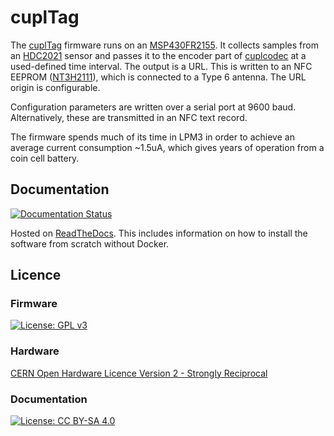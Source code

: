 # cuplTag
The [cuplTag](https://cupl.co.uk/index.php/cupltag/) firmware runs on an [MSP430FR2155](https://www.ti.com/product/MSP430FR2155). It collects samples from an [HDC2021](https://www.ti.com/product/HDC2021) sensor 
and passes it to the encoder part of [cuplcodec](https://github.com/cuplsensor/cuplcodec) at a used-defined time interval. The output is a URL. This is written to an NFC EEPROM 
([NT3H2111](https://www.nxp.com/docs/en/data-sheet/NT3H2111_2211.pdf)), which is connected to a Type 6 antenna. 
The URL origin is configurable. 

Configuration parameters are written over a serial port at 9600 baud. Alternatively, these are transmitted in an NFC text record.

The firmware spends much of its time in LPM3 in order to achieve an average current consumption ~1.5uA, which gives years of operation from a coin cell battery.

## Documentation 

[![Documentation Status](https://readthedocs.org/projects/wsbackend/badge/?version=latest)](https://cupl.readthedocs.io/projects/backend/en/latest/?badge=latest) 

Hosted on [ReadTheDocs](https://cupl.readthedocs.io/projects/backend/en/latest/). This includes information on how to install the software from scratch without Docker.
    
## Licence

### Firmware

[![License: GPL v3](https://img.shields.io/badge/License-GPL%20v3-blue.svg)](https://www.gnu.org/licenses/gpl-3.0)

### Hardware

[CERN Open Hardware Licence Version 2 - Strongly Reciprocal](https://ohwr.org/cern_ohl_s_v2.txt)

### Documentation

[![License: CC BY-SA 4.0](https://img.shields.io/badge/License-CC%20BY--SA%204.0-lightgrey.svg)](https://creativecommons.org/licenses/by-sa/4.0/)
